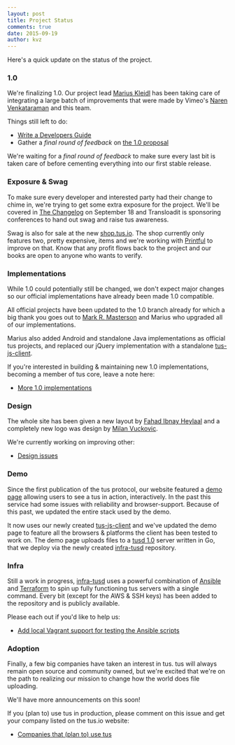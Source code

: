```yaml
---
layout: post
title: Project Status
comments: true
date: 2015-09-19
author: kvz
---
```


Here's a quick update on the status of the project.

### 1.0

We're finalizing 1.0. Our project
lead [Marius Kleidl](https://github.com/Acconut) has been taking care
of integrating a large batch of improvements
that were made by Vimeo's [Naren Venkataraman](https://github.com/vayam) and this team.

Things still left to do:

- [Write a Developers Guide](https://github.com/tus/tus-resumable-upload-protocol/issues/59)
- Gather a *final round of feedback* on [the 1.0 proposal](https://github.com/tus/tus-resumable-upload-protocol/pull/57)

We're waiting for a *final round of feedback* to make sure every last bit
is taken care of before cementing everything into our first stable release.

### Exposure & Swag

To make sure every developer and interested party had their change to chime in,
we're trying to get some extra exposure for the project. We'll be covered
in [The Changelog](https://changelog.com/) on September 18 and Transloadit
is sponsoring conferences to hand out swag and raise tus awareness.

Swag is also for sale at the new [shop.tus.io](http://shop.tus.io/collections/all). The shop
currently only features two, pretty expensive, items and we're working with [Printful](https://www.theprintful.com/) to improve on that.
Know that any profit flows back to the project and our books are open to
anyone who wants to verify.

### Implementations

While 1.0 could potentially still be changed, we don't expect major changes
so our official implementations have already been made 1.0 compatible.

All official projects have been updated to the 1.0 branch already
for which a big thank you goes out to [Mark R. Masterson](https://github.com/MMasterson)
and Marius who upgraded all of our implementations.

Marius also added Android and
standalone Java implementations as official tus projects, and replaced our jQuery
implementation with a standalone [tus-js-client](https://github.com/tus/tus-js-client).

If you're interested in building & maintaining new 1.0 implementations, becoming
a member of tus core, leave a note here:

 - [More 1.0 implementations](https://github.com/tus/tus-resumable-upload-protocol/issues/67)

### Design

The whole site has been given a new layout by [Fahad Ibnay Heylaal](https://github.com/fahad19) and
a completely new logo was design by [Milan Vuckovic](https://twitter.com/milan_vuckovic).

We're currently working on improving other:

 - [Design issues](https://github.com/tus/tus.io/issues)

### Demo

Since the first publication of the tus protocol, our website featured a
[demo page](/demo.html) allowing users to see a tus in action, interactively.
In the past this service had some issues with reliability and browser-support.
Because of this past, we updated the entire stack used by the demo.

It now uses our newly created [tus-js-client](https://github.com/tus/tus-js-client)
and we've updated the demo page to feature all the browsers & platforms the
client has been tested to work on.
The demo page uploads files to a [tusd 1.0](https://github.com/tus/tusd)
server written in Go, that we deploy via the newly created
[infra-tusd](https://github.com/tus/infra-tusd) repository.

### Infra

Still a work in progress, [infra-tusd](https://github.com/tus/infra-tusd)
uses a powerful combination of [Ansible](http://www.ansible.com/) and
[Terraform](https://terraform.io/) to
spin up fully functioning tus servers with a single command. Every bit
(except for the AWS & SSH keys) has been added to the repository
and is publicly available.

Please each out if you'd like to help us:

- [Add local Vagrant support for testing the Ansible scripts](https://github.com/tus/infra-tusd/issues/1)

### Adoption

Finally, a few big companies have taken an interest
in tus. tus will always remain open source and community owned, but
we're excited that we're on the path to realizing our mission to
change how the world does file uploading.

We'll have more announcements on this soon!

If you (plan to) use tus in production, please comment on this issue and get your
company listed on the tus.io website:

- [Companies that (plan to) use tus](https://github.com/tus/tus.io/issues/28)
